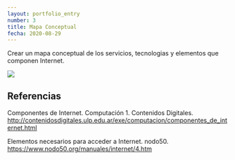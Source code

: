 ```yaml
---
layout: portfolio_entry
number: 3
title: Mapa Conceptual
fecha: 2020-08-29
---
```


Crear un mapa conceptual de los servicios, tecnologias y elementos que componen Internet.

<img class="img-content" src="{{site.url}}img/actividad3/MapaConceptual1.jpg" />


## Referencias 

Componentes de Internet. Computación 1. Contenidos Digitales. http://contenidosdigitales.ulp.edu.ar/exe/computacion/componentes_de_internet.html

Elementos necesarios para acceder a Internet. nodo50. https://www.nodo50.org/manuales/internet/4.htm
